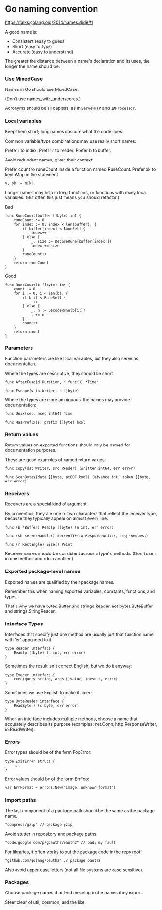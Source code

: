 Go naming convention
====================

https://talks.golang.org/2014/names.slide#1

A good name is:

* Consistent (easy to guess)
* Short (easy to type)
* Accurate (easy to understand)

The greater the distance between a name's declaration and its uses, the longer the name should be.

### Use MixedCase

Names in Go should use MixedCase.

(Don't use names_with_underscores.)

Acronyms should be all capitals, as in `ServeHTTP` and `IDProcessor`.

### Local variables

Keep them short; long names obscure what the code does.

Common variable/type combinations may use really short names:

Prefer i to index.
Prefer r to reader.
Prefer b to buffer.

Avoid redundant names, given their context:

Prefer count to runeCount inside a function named RuneCount.
Prefer ok to keyInMap in the statement
```golang
v, ok := m[k]
```
Longer names may help in long functions, or functions with many local variables.
(But often this just means you should refactor.)

Bad
```golang
func RuneCount(buffer []byte) int {
    runeCount := 0
    for index := 0; index < len(buffer); {
        if buffer[index] < RuneSelf {
            index++
        } else {
            _, size := DecodeRune(buffer[index:])
            index += size
        }
        runeCount++
    }
    return runeCount
}
```
Good
```golang
func RuneCount(b []byte) int {
    count := 0
    for i := 0; i < len(b); {
        if b[i] < RuneSelf {
            i++
        } else {
            _, n := DecodeRune(b[i:])
            i += n
        }
        count++
    }
    return count
}
```

### Parameters

Function parameters are like local variables, but they also serve as documentation.

Where the types are descriptive, they should be short:
```golang
func AfterFunc(d Duration, f func()) *Timer

func Escape(w io.Writer, s []byte)
```
Where the types are more ambiguous, the names may provide documentation:
```golang
func Unix(sec, nsec int64) Time

func HasPrefix(s, prefix []byte) bool
```

### Return values

Return values on exported functions should only be named for documentation purposes.

These are good examples of named return values:
```golang
func Copy(dst Writer, src Reader) (written int64, err error)

func ScanBytes(data []byte, atEOF bool) (advance int, token []byte, err error)
```

### Receivers

Receivers are a special kind of argument.

By convention, they are one or two characters that reflect the receiver type, because they typically appear on almost every line:
```golang
func (b *Buffer) Read(p []byte) (n int, err error)

func (sh serverHandler) ServeHTTP(rw ResponseWriter, req *Request)

func (r Rectangle) Size() Point
```
Receiver names should be consistent across a type's methods.
(Don't use r in one method and rdr in another.)

### Exported package-level names

Exported names are qualified by their package names.

Remember this when naming exported variables, constants, functions, and types.

That's why we have bytes.Buffer and strings.Reader, not bytes.ByteBuffer and strings.StringReader.

### Interface Types

Interfaces that specify just one method are usually just that function name with 'er' appended to it.
```golang
type Reader interface {
    Read(p []byte) (n int, err error)
}
```
Sometimes the result isn't correct English, but we do it anyway:
```golang
type Execer interface {
    Exec(query string, args []Value) (Result, error)
}
```
Sometimes we use English to make it nicer:
```golang
type ByteReader interface {
    ReadByte() (c byte, err error)
}
```
When an interface includes multiple methods, choose a name that accurately describes its purpose
(examples: net.Conn, http.ResponseWriter, io.ReadWriter).

### Errors

Error types should be of the form FooError:
```golang
type ExitError struct {
    ...
}
```
Error values should be of the form ErrFoo:
```golang
var ErrFormat = errors.New("image: unknown format")
```

### Import paths

The last component of a package path should be the same as the package name.
```golang
"compress/gzip" // package gzip
```
Avoid stutter in repository and package paths:
```golang
"code.google.com/p/goauth2/oauth2" // bad; my fault
```
For libraries, it often works to put the package code in the repo root:
```golang
"github.com/golang/oauth2" // package oauth2
```
Also avoid upper case letters (not all file systems are case sensitive).

### Packages

Choose package names that lend meaning to the names they export.

Steer clear of util, common, and the like.